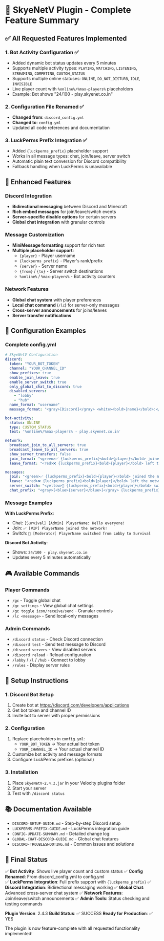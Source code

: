 # 🎉 SkyeNetV Plugin - Complete Feature Summary

## ✅ **All Requested Features Implemented**

### 1. **Bot Activity Configuration** ✅
- Added dynamic bot status updates every 5 minutes
- Supports multiple activity types: `PLAYING`, `WATCHING`, `LISTENING`, `STREAMING`, `COMPETING`, `CUSTOM_STATUS`
- Supports multiple online statuses: `ONLINE`, `DO_NOT_DISTURB`, `IDLE`, `INVISIBLE`
- Live player count with `%online%/%max-players%` placeholders
- Example: Bot shows "24/100 - play.skyenet.co.in"

### 2. **Configuration File Renamed** ✅
- **Changed from**: `discord_config.yml`
- **Changed to**: `config.yml`
- Updated all code references and documentation

### 3. **LuckPerms Prefix Integration** ✅
- Added `{luckperms_prefix}` placeholder support
- Works in all message types: chat, join/leave, server switch
- Automatic plain text conversion for Discord compatibility
- Fallback handling when LuckPerms is unavailable

## 🚀 **Enhanced Features**

### Discord Integration
- **Bidirectional messaging** between Discord and Minecraft
- **Rich embed messages** for join/leave/switch events
- **Server-specific disable options** for certain servers
- **Global chat integration** with granular controls

### Message Customization
- **MiniMessage formatting** support for rich text
- **Multiple placeholder support**:
  - `{player}` - Player username
  - `{luckperms_prefix}` - Player's rank/prefix
  - `{server}` - Server name
  - `{from}` / `{to}` - Server switch destinations
  - `%online%` / `%max-players%` - Bot activity counters

### Network Features
- **Global chat system** with player preferences
- **Local chat command** (`/lc`) for server-only messages
- **Cross-server announcements** for joins/leaves
- **Server transfer notifications**

## 📁 **Configuration Examples**

### Complete config.yml
```yaml
# SkyeNetV Configuration
discord:
  token: "YOUR_BOT_TOKEN"
  channel: "YOUR_CHANNEL_ID"
  show_prefixes: true
  enable_join_leave: true
  enable_server_switch: true
  only_global_chat_to_discord: true
  disabled_servers:
    - "lobby"
    - "hub"
  name_format: "username"
  message_format: "<gray>[Discord]</gray> <white><bold>{name}</bold>:</white> {message}"

bot-activity:
  status: ONLINE
  type: CUSTOM_STATUS
  text: '%online%/%max-players% - play.skyenet.co.in'

network:
  broadcast_join_to_all_servers: true
  broadcast_leave_to_all_servers: true
  show_server_transfers: false
  join_format: "<green>✅ {luckperms_prefix}<bold>{player}</bold> joined the network!</green>"
  leave_format: "<red>❌ {luckperms_prefix}<bold>{player}</bold> left the network!</red>"

messages:
  join: "<green>✅ {luckperms_prefix}<bold>{player}</bold> joined the network!</green>"
  leave: "<red>❌ {luckperms_prefix}<bold>{player}</bold> left the network!</red>"
  server_switch: "<yellow>🔄 {luckperms_prefix}<bold>{player}</bold> switched from <italic>{from}</italic> to <italic>{to}</italic></yellow>"
  chat_prefix: "<gray>[<blue>{server}</blue>]</gray> {luckperms_prefix}<white><bold>{player}</bold>:</white> "
```

### Message Examples

**With LuckPerms Prefix**:
- Chat: `[Survival] [Admin] PlayerName: Hello everyone!`
- Join: `✅ [VIP] PlayerName joined the network!`
- Switch: `🔄 [Moderator] PlayerName switched from Lobby to Survival`

**Discord Bot Activity**:
- Shows: `24/100 - play.skyenet.co.in`
- Updates every 5 minutes automatically

## 🎮 **Available Commands**

### Player Commands
- `/gc` - Toggle global chat
- `/gc settings` - View global chat settings
- `/gc toggle icon/receive/send` - Granular controls
- `/lc <message>` - Send local-only messages

### Admin Commands
- `/discord status` - Check Discord connection
- `/discord test` - Send test message to Discord
- `/discord servers` - View disabled servers
- `/discord reload` - Reload configuration
- `/lobby` / `/l` / `/hub` - Connect to lobby
- `/rules` - Display server rules

## 🔧 **Setup Instructions**

### 1. Discord Bot Setup
1. Create bot at https://discord.com/developers/applications
2. Get bot token and channel ID
3. Invite bot to server with proper permissions

### 2. Configuration
1. Replace placeholders in `config.yml`:
   - `YOUR_BOT_TOKEN` → Your actual bot token
   - `YOUR_CHANNEL_ID` → Your actual channel ID
2. Customize bot activity and message formats
3. Configure LuckPerms prefixes (optional)

### 3. Installation
1. Place `SkyeNetV-2.4.3.jar` in your Velocity plugins folder
2. Start your server
3. Test with `/discord status`

## 📚 **Documentation Available**

- `DISCORD-SETUP-GUIDE.md` - Step-by-step Discord setup
- `LUCKPERMS-PREFIX-GUIDE.md` - LuckPerms integration guide
- `CONFIG-UPDATE-SUMMARY.md` - Detailed change log
- `GLOBAL-CHAT-DISCORD-GUIDE.md` - Global chat features
- `DISCORD-TROUBLESHOOTING.md` - Common issues and solutions

## 🎯 **Final Status**

✅ **Bot Activity**: Shows live player count and custom status
✅ **Config Renamed**: From discord_config.yml to config.yml  
✅ **LuckPerms Integration**: Full prefix support with `{luckperms_prefix}`
✅ **Discord Integration**: Bidirectional messaging working
✅ **Global Chat**: Advanced cross-server chat system
✅ **Network Features**: Join/leave/switch announcements
✅ **Admin Tools**: Status checking and testing commands

**Plugin Version**: 2.4.3
**Build Status**: ✅ SUCCESS
**Ready for Production**: ✅ YES

The plugin is now feature-complete with all requested functionality implemented!
